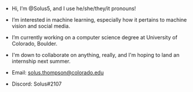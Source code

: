 - Hi, I’m @Solus5, and I use he/she/they/it pronouns!
- I’m interested in machine learning, especially how it pertains to machine vision and social media.
- I’m currently working on a computer science degree at University of Colorado, Boulder.
- I'm down to collaborate on anything, really, and I'm hoping to land an internship next summer.

- Email: solus.thompson@colorado.edu
- Discord: Solus#2107
